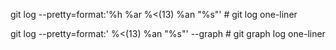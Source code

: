 git log --pretty=format:'%h  %ar %<(13) %an "%s"'               # git log one-liner

git log --pretty=format:' %<(13) %an "%s"' --graph              # git graph log one-liner

